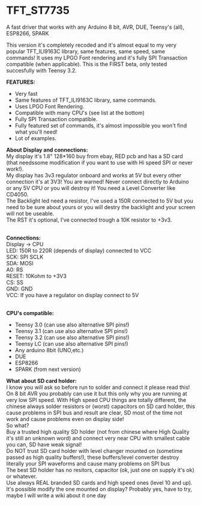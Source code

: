 # TFT_ST7735
A fast driver that works with any Arduino 8 bit, AVR, DUE, Teensy's (all), ESP8266, SPARK

This version it's completely recoded and it's almost equal to my very popular TFT_ILI9163C library, same features, same speed, same commands! It uses my LPGO Font rendering and it's fully SPI Transaction compatible (when applicable).
This is the FIRST beta, only tested succesfully with Teensy 3.2.<br>

<b>FEATURES:</b><br>
- Very fast
- Same features of TFT_ILI9163C library, same commands.
- Uses LPGO Font Rendering.
- Compatible with many CPU's (see list at the bottom)
- Fully SPI Transaction compatible.
- Fully featured set of commands, it's almost impossible you won't find what you'll need!
- Lot of examples.<br>

<b>About Display and connections:</b><br>
My display it's 1.8" 128*160 buy from ebay, RED pcb and has a SD card (that needssome modification if you want to use with Hi speed SPI or never work!).<br>
My display has 3v3 regulator onboard and works at 5V but every other connection it's at 3V3! You are warned! Never connect directly to Arduino or any 5V CPU or you will destroy it! You need a Level Converter like CD4050.<br>
The Backlight led need a resistor, I've used a 150R connected to 5V but you need to be sure about yours or you will destry the backlight and your screen will not be useable.<br>
The RST it's optional, I've connected trough a 10K resistor to +3v3.<br><br>

<b>Connections:</b><br>
Display -> CPU<br>
LED: 150R to 220R (depends of display) connected to VCC<br>
SCK: SPI SCLK<br>
SDA: MOSI<br>
A0: RS<br>
RESET: 10Kohm to +3V3<br>
CS: SS<br>
GND: GND<br>
VCC: If you have a regulator on display connect to 5V<br><br>

<b>CPU's compatible:</b><br>
- Teensy 3.0 (can use also alternative SPI pins!)
- Teensy 3.1 (can use also alternative SPI pins!)
- Teensy 3.2 (can use also alternative SPI pins!)
- Teensy LC (can use also alternative SPI pins!)
- Any arduino 8bit (UNO,etc.)
- DUE
- ESP8266
- SPARK (from next version)<br>

<b>What about SD card holder:</b><br>
I know you will ask so before run to solder and connect it please read this!<br>
On 8 bit AVR you probably can use it but this only why you are running at very low SPI speed. With High speed CPU things are totally different, the chinese always solder resistors or (worst) capacitors on SD card holder, this cause problems in SPI bus and result are clear, SD most of the time not work and cause problems even on display side!<br>
So what?<br>
Buy a trusted high quality SD holder (not from chinese where High Quality it's still an unknown word) and connect very near CPU with smallest cable you can, SD have weak signal!<br>
Do NOT trust SD card holder with level changer mounted on (sometime passed as high quality buffers!), these buffers/level converter destroy literally your SPI waveforms and cause many problems on SPI bus<br>
The best SD holder has no resitors, capacitor (ok, just one on supply it's ok) or whatever.<br>
Use always REAL branded SD cards and high speed ones (level 10 and up).<br>
It's possible modify the one mounted on display? Probably yes, have to try, maybe I will write a wiki about it one day<br>
